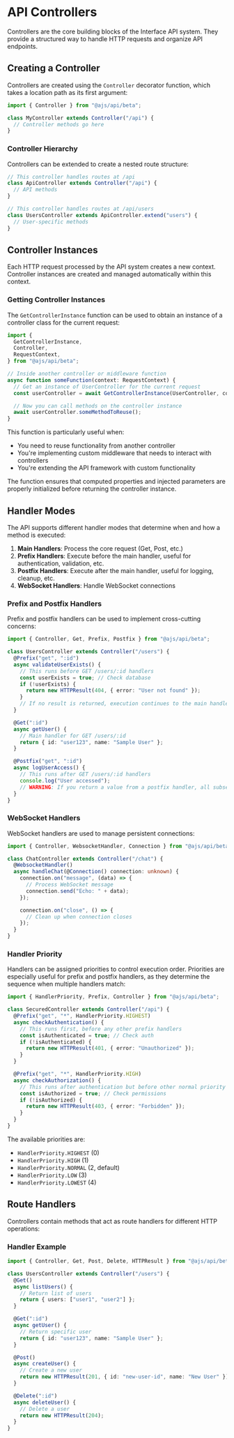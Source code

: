 # API Controllers

Controllers are the core building blocks of the Interface API system. They provide a structured way to handle HTTP requests and organize API endpoints.

## Creating a Controller

Controllers are created using the `Controller` decorator function, which takes a location path as its first argument:

```typescript
import { Controller } from "@ajs/api/beta";

class MyController extends Controller("/api") {
  // Controller methods go here
}
```

### Controller Hierarchy

Controllers can be extended to create a nested route structure:

```typescript
// This controller handles routes at /api
class ApiController extends Controller("/api") {
  // API methods
}

// This controller handles routes at /api/users
class UsersController extends ApiController.extend("users") {
  // User-specific methods
}
```

## Controller Instances

Each HTTP request processed by the API system creates a new context. Controller instances are created and managed automatically within this context.

### Getting Controller Instances

The `GetControllerInstance` function can be used to obtain an instance of a controller class for the current request:

```typescript
import {
  GetControllerInstance,
  Controller,
  RequestContext,
} from "@ajs/api/beta";

// Inside another controller or middleware function
async function someFunction(context: RequestContext) {
  // Get an instance of UserController for the current request
  const userController = await GetControllerInstance(UserController, context);

  // Now you can call methods on the controller instance
  await userController.someMethodToReuse();
}
```

This function is particularly useful when:

- You need to reuse functionality from another controller
- You're implementing custom middleware that needs to interact with controllers
- You're extending the API framework with custom functionality

The function ensures that computed properties and injected parameters are properly initialized before returning the controller instance.

## Handler Modes

The API supports different handler modes that determine when and how a method is executed:

1. **Main Handlers**: Process the core request (Get, Post, etc.)
2. **Prefix Handlers**: Execute before the main handler, useful for authentication, validation, etc.
3. **Postfix Handlers**: Execute after the main handler, useful for logging, cleanup, etc.
4. **WebSocket Handlers**: Handle WebSocket connections

### Prefix and Postfix Handlers

Prefix and postfix handlers can be used to implement cross-cutting concerns:

```typescript
import { Controller, Get, Prefix, Postfix } from "@ajs/api/beta";

class UsersController extends Controller("/users") {
  @Prefix("get", ":id")
  async validateUserExists() {
    // This runs before GET /users/:id handlers
    const userExists = true; // Check database
    if (!userExists) {
      return new HTTPResult(404, { error: "User not found" });
    }
    // If no result is returned, execution continues to the main handler
  }

  @Get(":id")
  async getUser() {
    // Main handler for GET /users/:id
    return { id: "user123", name: "Sample User" };
  }

  @Postfix("get", ":id")
  async logUserAccess() {
    // This runs after GET /users/:id handlers
    console.log("User accessed");
    // WARNING: If you return a value from a postfix handler, all subsequent postfix handlers will be ignored
  }
}
```

### WebSocket Handlers

WebSocket handlers are used to manage persistent connections:

```typescript
import { Controller, WebsocketHandler, Connection } from "@ajs/api/beta";

class ChatController extends Controller("/chat") {
  @WebsocketHandler()
  async handleChat(@Connection() connection: unknown) {
    connection.on("message", (data) => {
      // Process WebSocket message
      connection.send("Echo: " + data);
    });

    connection.on("close", () => {
      // Clean up when connection closes
    });
  }
}
```

### Handler Priority

Handlers can be assigned priorities to control execution order. Priorities are especially useful for prefix and postfix handlers, as they determine the sequence when multiple handlers match:

```typescript
import { HandlerPriority, Prefix, Controller } from "@ajs/api/beta";

class SecuredController extends Controller("/api") {
  @Prefix("get", "*", HandlerPriority.HIGHEST)
  async checkAuthentication() {
    // This runs first, before any other prefix handlers
    const isAuthenticated = true; // Check auth
    if (!isAuthenticated) {
      return new HTTPResult(401, { error: "Unauthorized" });
    }
  }

  @Prefix("get", "*", HandlerPriority.HIGH)
  async checkAuthorization() {
    // This runs after authentication but before other normal priority handlers
    const isAuthorized = true; // Check permissions
    if (!isAuthorized) {
      return new HTTPResult(403, { error: "Forbidden" });
    }
  }
}
```

The available priorities are:

- `HandlerPriority.HIGHEST` (0)
- `HandlerPriority.HIGH` (1)
- `HandlerPriority.NORMAL` (2, default)
- `HandlerPriority.LOW` (3)
- `HandlerPriority.LOWEST` (4)

## Route Handlers

Controllers contain methods that act as route handlers for different HTTP operations:

### Handler Example

```typescript
import { Controller, Get, Post, Delete, HTTPResult } from "@ajs/api/beta";

class UsersController extends Controller("/users") {
  @Get()
  async listUsers() {
    // Return list of users
    return { users: ["user1", "user2"] };
  }

  @Get(":id")
  async getUser() {
    // Return specific user
    return { id: "user123", name: "Sample User" };
  }

  @Post()
  async createUser() {
    // Create a new user
    return new HTTPResult(201, { id: "new-user-id", name: "New User" });
  }

  @Delete(":id")
  async deleteUser() {
    // Delete a user
    return new HTTPResult(204);
  }
}
```
